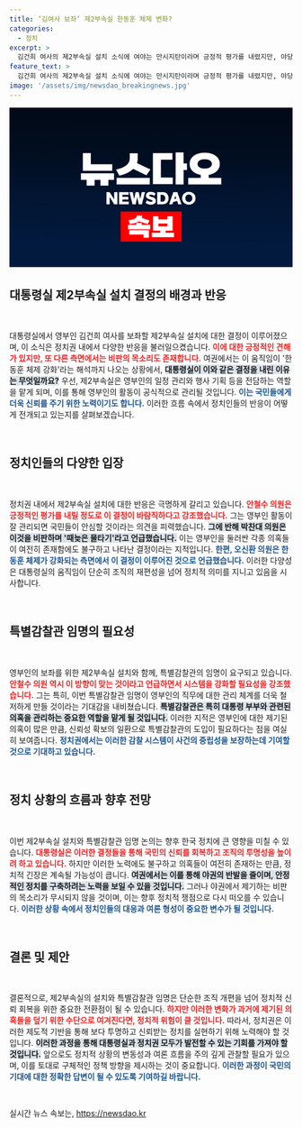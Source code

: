 ```yaml
---
title: ‘김여사 보좌’ 제2부속실 한동훈 체제 변화?
categories:
  - 정치
excerpt: >
  김건희 여사의 제2부속실 설치 소식에 여야는 만시지탄이라며 긍정적 평가를 내렸지만, 야당은 물타기라 비판. 안철수는 특별감찰관 임명을 강조하며 시스템 강화를 촉구했다. 설립 배경과 향후 영향에 대한 논쟁이 불거지고 있다.
feature_text: >
  김건희 여사의 제2부속실 설치 소식에 여야는 만시지탄이라며 긍정적 평가를 내렸지만, 야당은 물타기라 비판. 안철수는 특별감찰관 임명을 강조하며 시스템 강화를 촉구했다. 설립 배경과 향후 영향에 대한 논쟁이 불거지고 있다.
image: '/assets/img/newsdao_breakingnews.jpg'
---
```


<p><img src="/assets/img/newsdao_breakingnews.jpg" alt="implanttips 속보" /></p>

<h2 data-ke-size="size26">대통령실 제2부속실 설치 결정의 배경과 반응</h2>

<p data-ke-size="size16">&nbsp;</p>

<p>대통령실에서 영부인 김건희 여사를 보좌할 제2부속실 설치에 대한 결정이 이루어졌으며, 이 소식은 정치권 내에서 다양한 반응을 불러일으켰습니다. <b><span style="color: #ee2323;">이에 대한 긍정적인 견해가 있지만, 또 다른 측면에서는 비판의 목소리도 존재합니다.</span></b> 여권에서는 이 움직임이 '한동훈 체제 강화'라는 해석까지 나오는 상황에서, <b><span style="background-color: #21538527;">대통령실이 이와 같은 결정을 내린 이유는 무엇일까요?</span></b> 우선, 제2부속실은 영부인의 일정 관리와 행사 기획 등을 전담하는 역할을 맡게 되며, 이를 통해 영부인의 활동이 공식적으로 관리될 것입니다. <b><span style="color: #1a5490;">이는 국민들에게 더욱 신뢰를 주기 위한 노력이기도 합니다.</span></b> 이러한 흐름 속에서 정치인들의 반응이 어떻게 전개되고 있는지를 살펴보겠습니다.</p>

<p data-ke-size="size16">&nbsp;</p>

<h2 data-ke-size="size26">정치인들의 다양한 입장</h2>

<p data-ke-size="size16">&nbsp;</p>

<p>정치권 내에서 제2부속실 설치에 대한 반응은 극명하게 갈리고 있습니다. <b><span style="color: #ee2323;">안철수 의원은 긍정적인 평가를 내릴 정도로 이 결정이 바람직하다고 강조했습니다.</span></b> 그는 영부인 활동이 잘 관리되면 국민들이 안심할 것이라는 의견을 피력했습니다. <b><span style="background-color: #21538527;">그에 반해 박찬대 의원은 이것을 비판하며 '때늦은 물타기'라고 언급했습니다.</span></b> 이는 영부인을 둘러싼 각종 의혹들이 여전히 존재함에도 불구하고 나타난 결정이라는 지적입니다. <b><span style="color: #1a5490;">한편, 오신환 의원은 한동훈 체제가 강화되는 측면에서 이 결정이 이루어진 것으로 언급했습니다.</span></b> 이러한 다양성은 대통령실의 움직임이 단순히 조직의 재편성을 넘어 정치적 의미를 지니고 있음을 시사합니다.</p>

<p data-ke-size="size16">&nbsp;</p>

<h2 data-ke-size="size26">특별감찰관 임명의 필요성</h2>

<p data-ke-size="size16">&nbsp;</p>

<p>영부인의 보좌를 위한 제2부속실 설치와 함께, 특별감찰관의 임명이 요구되고 있습니다. <b><span style="color: #ee2323;">안철수 의원 역시 이 방향이 맞는 것이라고 언급하면서 시스템을 강화할 필요성을 강조했습니다.</span></b> 그는 특히, 이번 특별감찰관 임명이 영부인의 직무에 대한 관리 체계를 더욱 철저하게 만들 것이라는 기대감을 내비쳤습니다. <b><span style="background-color: #21538527;">특별감찰관은 특히 대통령 부부와 관련된 의혹을 관리하는 중요한 역할을 맡게 될 것입니다.</span></b> 이러한 지적은 영부인에 대한 제기된 의혹이 많은 만큼, 신뢰성 확보의 일환으로 특별감찰관의 도입이 필요하다는 점을 여실히 보여줍니다. <b><span style="color: #1a5490;">정치권에서는 이러한 감찰 시스템이 사건의 중립성을 보장하는데 기여할 것으로 기대하고 있습니다.</span></b></p>

<p data-ke-size="size16">&nbsp;</p>

<h2 data-ke-size="size26">정치 상황의 흐름과 향후 전망</h2>

<p data-ke-size="size16">&nbsp;</p>

<p>이번 제2부속실 설치와 특별감찰관 임명 논의는 향후 한국 정치에 큰 영향을 미칠 수 있습니다. <b><span style="color: #ee2323;">대통령실은 이러한 결정들을 통해 국민의 신뢰를 회복하고 조직의 투명성을 높이려 하고 있습니다.</span></b> 하지만 이러한 노력에도 불구하고 의혹들이 여전히 존재하는 만큼, 정치적 긴장은 계속될 가능성이 큽니다. <b><span style="background-color: #21538527;">여권에서는 이를 통해 야권의 반발을 줄이며, 안정적인 정치를 구축하려는 노력을 보일 수 있을 것입니다.</span></b> 그러나 야권에서 제기하는 비판의 목소리가 무시되지 않을 것이며, 이는 향후 정치적 쟁점으로 다시 떠오를 수 있습니다. <b><span style="color: #1a5490;">이러한 상황 속에서 정치인들의 대응과 여론 형성이 중요한 변수가 될 것입니다.</span></b></p>

<p data-ke-size="size16">&nbsp;</p>

<h2 data-ke-size="size26">결론 및 제안</h2>

<p data-ke-size="size16">&nbsp;</p>

<p>결론적으로, 제2부속실의 설치와 특별감찰관 임명은 단순한 조직 개편을 넘어 정치적 신뢰 회복을 위한 중요한 전환점이 될 수 있습니다. <b><span style="color: #ee2323;">하지만 이러한 변화가 과거에 제기된 의혹들을 덮기 위한 수단으로 여겨진다면, 정치적 위험이 클 것입니다.</span></b> 따라서, 정치권은 이러한 제도적 기반을 통해 보다 투명하고 신뢰받는 정치를 실현하기 위해 노력해야 할 것입니다. <b><span style="background-color: #21538527;">이러한 과정을 통해 대통령실과 정치권 모두가 발전할 수 있는 기회를 가져야 할 것입니다.</span></b> 앞으로도 정치적 상황의 변동성과 여론 흐름을 주의 깊게 관찰할 필요가 있으며, 이를 토대로 구체적인 정책 방향을 제시하는 것이 중요합니다. <b><span style="color: #1a5490;">이러한 과정이 국민의 기대에 대한 정확한 답변이 될 수 있도록 기여하길 바랍니다.</span></b> </p>

<p data-ke-size="size16">&nbsp;</p>
실시간 뉴스 속보는, <a href="https://newsdao.kr" rel="dofollow">https://newsdao.kr</a>


